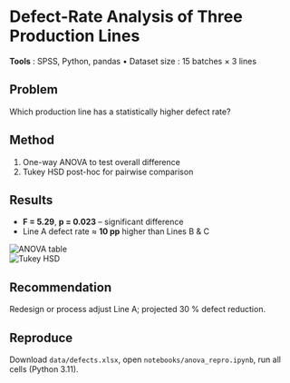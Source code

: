 # Defect-Rate Analysis of Three Production Lines

**Tools** : SPSS, Python, pandas • Dataset size : 15 batches × 3 lines

## Problem  
Which production line has a statistically higher defect rate?

## Method  
1. One-way ANOVA to test overall difference  
2. Tukey HSD post-hoc for pairwise comparison

## Results  
* **F = 5.29**, **p = 0.023** – significant difference  
* Line A defect rate ≈ **10 pp** higher than Lines B & C

![ANOVA table](images/anova_table.png)  
![Tukey HSD](images/tukey_plot.png)

## Recommendation  
Redesign or process adjust Line A; projected 30 % defect reduction.

## Reproduce  
Download `data/defects.xlsx`, open `notebooks/anova_repro.ipynb`, run all cells (Python 3.11).



